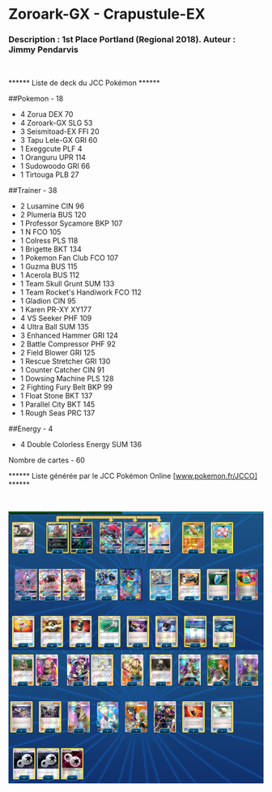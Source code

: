 # Zoroark-GX - Crapustule-EX

### Description : 1st Place Portland (Regional 2018). Auteur : Jimmy Pendarvis

<br>

****** Liste de deck du JCC Pokémon ******

##Pokemon - 18

* 4 Zorua DEX 70
* 4 Zoroark-GX SLG 53
* 3 Seismitoad-EX FFI 20
* 3 Tapu Lele-GX GRI 60
* 1 Exeggcute PLF 4
* 1 Oranguru UPR 114
* 1 Sudowoodo GRI 66
* 1 Tirtouga PLB 27

##Trainer - 38

* 2 Lusamine CIN 96
* 2 Plumeria BUS 120
* 1 Professor Sycamore BKP 107
* 1 N FCO 105
* 1 Colress PLS 118
* 1 Brigette BKT 134
* 1 Pokemon Fan Club FCO 107
* 1 Guzma BUS 115
* 1 Acerola BUS 112
* 1 Team Skull Grunt SUM 133
* 1 Team Rocket's Handiwork FCO 112
* 1 Gladion CIN 95
* 1 Karen PR-XY XY177
* 4 VS Seeker PHF 109
* 4 Ultra Ball SUM 135
* 3 Enhanced Hammer GRI 124
* 2 Battle Compressor PHF 92
* 2 Field Blower GRI 125
* 1 Rescue Stretcher GRI 130
* 1 Counter Catcher CIN 91
* 1 Dowsing Machine PLS 128
* 2 Fighting Fury Belt BKP 99
* 1 Float Stone BKT 137
* 1 Parallel City BKT 145
* 1 Rough Seas PRC 137

##Energy - 4

* 4 Double Colorless Energy SUM 136

Nombre de cartes - 60

****** Liste générée par le JCC Pokémon Online [www.pokemon.fr/JCCO] ******

<br>

![alt text](img/ZoroarkCrapustule.png)
